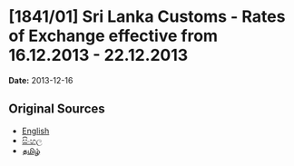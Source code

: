# [1841/01] Sri Lanka Customs - Rates of Exchange effective from 16.12.2013 - 22.12.2013

**Date:** 2013-12-16

## Original Sources

- [English](https://documents.gov.lk/view/extra-gazettes/2013/12/1841-01_E.pdf)
- [සිංහල](https://documents.gov.lk/view/extra-gazettes/2013/12/1841-01_S.pdf)
- [தமிழ்](https://documents.gov.lk/view/extra-gazettes/2013/12/1841-01_T.pdf)
